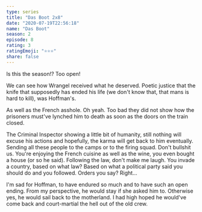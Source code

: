 ```yaml
---
type: series
title: "Das Boot 2x8"
date: "2020-07-19T22:56:18"
name: "Das Boot"
season: 2
episode: 8
rating: 3
ratingEmoji: "⭐️⭐️⭐️"
share: false
---
```


Is this the season!? Too open!

We can see how Wrangel received what he deserved. Poetic justice that the knife that supposedly has ended his life (we don't know that, that mans is hard to kill), was Hoffman's.

As well as the French asshole. Oh yeah. Too bad they did not show how the prisoners must've lynched him to death as soon as the doors on the train closed.

The Criminal Inspector showing a little bit of humanity, still nothing will excuse his actions and hopefully, the karma will get back to him eventually. Sending all these people to the camps or to the firing squad. Don't bullshit us. You're enjoying the French cuisine as well as the wine, you even bought a house (or so he said). Following the law, don't make me laugh. You invade a country, based on what law? Based on what a political party said you should do and you followed. Orders you say? Right...

I'm sad for Hoffman, to have endured so much and to have such an open ending. From my perspective, he would stay if she asked him to. Otherwise yes, he would sail back to the motherland. I had high hoped he would've come back and court-martial the hell out of the old crew.
